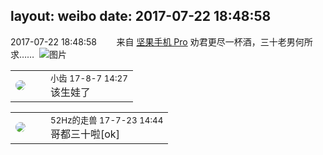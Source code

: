 layout: weibo
date: 2017-07-22 18:48:58
---
<meta name="referrer" content="no-referrer" />

2017-07-22 18:48:58  &nbsp;&nbsp;&nbsp;&nbsp;&nbsp;&nbsp; 来自 <a href="http://app.weibo.com/t/feed/Z4AgP" rel="nofollow">坚果手机 Pro</a>
劝君更尽一杯酒，三十老男何所求…… ​​​
![图片](https://wx2.sinaimg.cn/large/6d2a6003gy1fhsuu2ku2tj20qo0zkafl.jpg)

<table style="width: 100%;">
  <tr>
    <td style="width: 40px;"><img style="border-radius:50%" src="https://tva3.sinaimg.cn/crop.0.0.480.480.50/4d4bc111jw8ejj3t36gwaj20dc0dc769.jpg?KID=imgbed,tva&Expires=1624465197&ssig=SkI8jPpEsT"></td>
    <td colspan="2"><small>小齿 17-8-7 14:27</small><br/>该生娃了</td>
  </tr>
</table>

<table style="width: 100%;">
  <tr>
    <td style="width: 40px;"><img style="border-radius:50%" src="https://tva4.sinaimg.cn/crop.0.0.180.180.50/8beaf773jw1e8qgp5bmzyj2050050aa8.jpg?KID=imgbed,tva&Expires=1624465197&ssig=ORZI3%2FzSS%2F"></td>
    <td colspan="2"><small>52Hz的走兽 17-7-23 14:44</small><br/>哥都三十啦[ok]</td>
  </tr>
</table>
